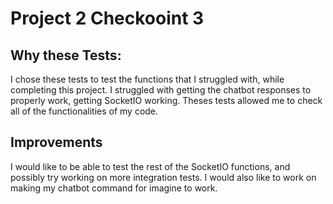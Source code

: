 # Project 2 Checkooint 3

## Why these Tests:
I chose these tests to test the functions that I struggled with, while completing this project. I struggled with getting the chatbot responses to properly work, getting SocketIO working. Theses tests allowed me to check all of the functionalities of my code.


## Improvements
I would like to be able to test the rest of the SocketIO functions, and possibly try working on more integration tests. I would also like to work on making my chatbot command for imagine to work.




